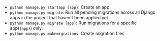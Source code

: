 -   `python manage.py startapp {app}`: Create an app
-   `python manage.py migrate`: Run all pending migrations across all Django apps in the project that haven't been applied yet.
-   `python manage.py migrate {app}`: Run migrations for a specific app(`{app}`) only.
-   `python manage.py makemigrations`: Create migration files
